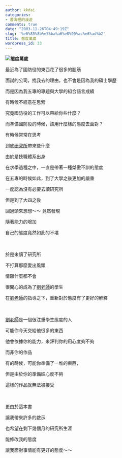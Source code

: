 ```yaml
---
author: kkdai
categories:
- 書海裡的漫遊
comments: true
date: "2003-11-26T04:49:19Z"
slug: '%e6%85%8b%e5%ba%a6%e8%90%ac%e6%ad%b2'
title: 態度萬歲
wordpress_id: 33
---
```


**![](http://www.roselady.com.tw/upload/theme/7/668-1-1061352380.jpg)態度萬歲**




最近為了國防役的東西花了很多的腦筋




面試的公司，找我去的理由，也不會是因為我的碩士學歷




而是因為我五專的專題與大學的組合語言成績




有時候不經意在思索




究竟國防役的工作可以帶給你些什麼？




而準備國防役的時候，該用什麼樣的態度去面對？


<!--more-->


有時候常常在思考




到底[研究所](http://www.mis.yzu.edu.tw/)帶來些什麼




由於是技職體系出身




在求學過程之中，一直是帶著一種桀傲不訓的態度




在五專的時候如此，到了大學之後更加的嚴重




一度認為沒有必要去讀研究所




但是到了大四之後




回過頭來想想～～ 竟然發現




隨著能力的增加




自己的態度竟然如此的不堪




　




於是來讀了研究所




不打算那麼愛出風頭




情願什麼都不會




很開心的成為了[劉老師](http://www.mis.yzu.edu.tw/faculty/yuchih/liuyc.htm)的學生




在[劉老師](http://www.mis.yzu.edu.tw/faculty/yuchih/liuyc.htm)的指導之下，重新對於態度有了更好的解釋




　




[劉老師](http://www.mis.yzu.edu.tw/faculty/yuchih/liuyc.htm)是一個很注重學生態度的人




可能你今天交給他很多的東西




他會依據你的能力，來評判你的用心度夠不夠




而非你的作品




有的時候，可能你準備了一堆的東西，




但是由於你的準備細心度不夠




這樣的作品就無法被接受




　




更由於這本書




讓我帶來許多的啟示




也希望在剩下幾個月的研究所生涯




能修改我的態度




讓我面對事情能有更好的態度～～




　




　
